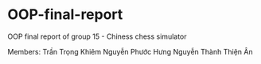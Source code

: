 # OOP-final-report
OOP final report of group 15 - Chiness chess simulator

Members:
Trần Trọng Khiêm
Nguyễn Phước Hưng
Nguyễn Thành Thiện Ân
